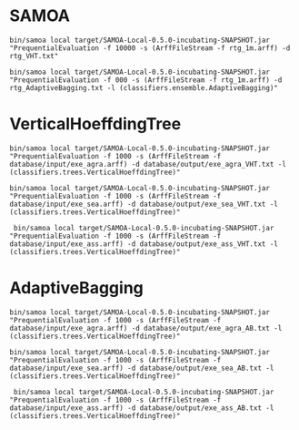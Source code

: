 # SAMOA

`bin/samoa local target/SAMOA-Local-0.5.0-incubating-SNAPSHOT.jar "PrequentialEvaluation -f 10000 -s (ArffFileStream -f rtg_1m.arff) -d rtg_VHT.txt" `

`bin/samoa local target/SAMOA-Local-0.5.0-incubating-SNAPSHOT.jar "PrequentialEvaluation -f 000 -s (ArffFileStream -f rtg_1m.arff) -d rtg_AdaptiveBagging.txt -l (classifiers.ensemble.AdaptiveBagging)"`




# VerticalHoeffdingTree
`bin/samoa local target/SAMOA-Local-0.5.0-incubating-SNAPSHOT.jar "PrequentialEvaluation -f 1000 -s (ArffFileStream -f database/input/exe_agra.arff) -d database/output/exe_agra_VHT.txt -l (classifiers.trees.VerticalHoeffdingTree)"`

`bin/samoa local target/SAMOA-Local-0.5.0-incubating-SNAPSHOT.jar "PrequentialEvaluation -f 1000 -s (ArffFileStream -f database/input/exe_sea.arff) -d database/output/exe_sea_VHT.txt -l (classifiers.trees.VerticalHoeffdingTree)"`

` bin/samoa local target/SAMOA-Local-0.5.0-incubating-SNAPSHOT.jar "PrequentialEvaluation -f 1000 -s (ArffFileStream -f database/input/exe_ass.arff) -d database/output/exe_ass_VHT.txt -l (classifiers.trees.VerticalHoeffdingTree)"`

# AdaptiveBagging
`bin/samoa local target/SAMOA-Local-0.5.0-incubating-SNAPSHOT.jar "PrequentialEvaluation -f 1000 -s (ArffFileStream -f database/input/exe_agra.arff) -d database/output/exe_agra_AB.txt -l (classifiers.trees.VerticalHoeffdingTree)"`

`bin/samoa local target/SAMOA-Local-0.5.0-incubating-SNAPSHOT.jar "PrequentialEvaluation -f 1000 -s (ArffFileStream -f database/input/exe_sea.arff) -d database/output/exe_sea_AB.txt -l (classifiers.trees.VerticalHoeffdingTree)"`

` bin/samoa local target/SAMOA-Local-0.5.0-incubating-SNAPSHOT.jar "PrequentialEvaluation -f 1000 -s (ArffFileStream -f database/input/exe_ass.arff) -d database/output/exe_ass_AB.txt -l (classifiers.trees.VerticalHoeffdingTree)"`
